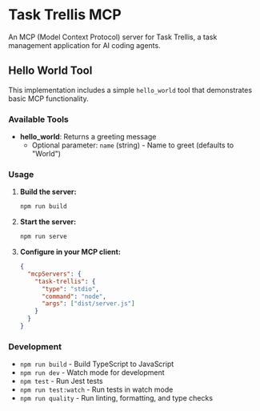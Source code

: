 # Task Trellis MCP

An MCP (Model Context Protocol) server for Task Trellis, a task management application for AI coding agents.

## Hello World Tool

This implementation includes a simple `hello_world` tool that demonstrates basic MCP functionality.

### Available Tools

- **hello_world**: Returns a greeting message
  - Optional parameter: `name` (string) - Name to greet (defaults to "World")

### Usage

1. **Build the server:**

   ```bash
   npm run build
   ```

2. **Start the server:**

   ```bash
   npm run serve
   ```

3. **Configure in your MCP client:**
   ```json
   {
     "mcpServers": {
       "task-trellis": {
         "type": "stdio",
         "command": "node",
         "args": ["dist/server.js"]
       }
     }
   }
   ```

### Development

- `npm run build` - Build TypeScript to JavaScript
- `npm run dev` - Watch mode for development
- `npm test` - Run Jest tests
- `npm run test:watch` - Run tests in watch mode
- `npm run quality` - Run linting, formatting, and type checks
